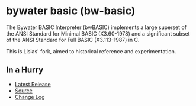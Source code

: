 # bywater basic (bw-basic)

The Bywater BASIC Interpreter (bwBASIC) implements a large superset of the ANSI Standard for Minimal BASIC (X3.60-1978) and a significant subset of the ANSI Standard for Full BASIC (X3.113-1987) in C.

This is Lisias' fork, aimed to historical reference and experimentation.


## In a Hurry

* [Latest Release](https://github.com/net-lisias-retro/bywater-basic/releases)
* [Source](https://github.com/net-lisias-retro/bywater-basic)
* [Change Log](./CHANGE_LOG.md)
